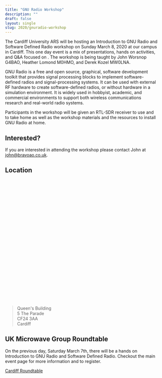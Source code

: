 ```yaml
---
title: "GNU Radio Workshop"
description: ""
draft: false
layout: single
slug: 2020/gnuradio-workshop
---
```


The Cardiff University ARS will be hosting an Introduction to GNU Radio and Software Defined Radio workshop on Sunday March 8, 2020 at our campus in Cardiff. This one day event is a mix of presentations, hands on activities, and Q&A focused on . The workshop is being taught by John Worsnop G4BAO, Heather Lomond M0HMO, and Derek Kozel MW0LNA.

GNU Radio is a free and open source, graphical, software development toolkit that provides signal processing blocks to implement software-defined radios and signal-processing systems. It can be used with external RF hardware to create software-defined radios, or without hardware in a simulation environment. It is widely used in hobbyist, academic, and commercial environments to support both wireless communications research and real-world radio systems.

Participants in the workshop will be given an RTL-SDR receiver to use and to take home as well as the workshop materials and the resources to install GNU Radio at home. 

## Interested?

If you are interested in attending the workshop please contact John at <a href="mailto:john@bravoao.co.uk">john@bravoao.co.uk</a>.

## Location

<link rel="stylesheet" href="https://unpkg.com/leaflet@1.4.0/dist/leaflet.css"
  integrity="sha512-puBpdR0798OZvTTbP4A8Ix/l+A4dHDD0DGqYW6RQ+9jxkRFclaxxQb/SJAWZfWAkuyeQUytO7+7N4QKrDh+drA=="
  crossorigin=""/>

<script src="https://unpkg.com/leaflet@1.4.0/dist/leaflet.js"
  integrity="sha512-QVftwZFqvtRNi0ZyCtsznlKSWOStnDORoefr1enyq5mVL4tmKB3S/EnC3rRJcxCPavG10IcrVGSmPh6Qw5lwrg=="
  crossorigin=""></script>

<div id="mapid" style="height: 400px"></div>

<script>
  var mymap = L.map('mapid').setView([51.4835,-3.1717], 8);
  var marker = L.marker([51.4835,-3.170]).addTo(mymap);
  marker.bindPopup("Cardiff University").openPopup();

  L.tileLayer('https://api.tiles.mapbox.com/v4/{id}/{z}/{x}/{y}.png?access_token={accessToken}', {
    attribution: 'Map data &copy; <a href="https://www.openstreetmap.org/">OpenStreetMap</a> contributors, <a href="https://creativecommons.org/licenses/by-sa/2.0/">CC-BY-SA</a>, Imagery © <a href="https://www.mapbox.com/">Mapbox</a>',
    maxZoom: 18,
    id: 'mapbox.streets',
    accessToken: 'pk.eyJ1IjoiY2FyZGlmZmFycyIsImEiOiJjanFvMGpvZDUwYXNtNDhwc21qZnQ0a21lIn0.d75xS1Kq8ls8pDlnAMB3gg'
  }).addTo(mymap);

</script>

> Queen's Building  
> 5 The Parade  
> CF24 3AA  
> Cardiff

## UK Microwave Group Roundtable 

On the previous day, Saturday March 7th, there will be a hands on Introduction to GNU Radio and Software Defined Radio. Checkout the main event page for more information and to register.

<a href="/events/2020/roundtable" class="button is-link">Cardiff Roundtable</a>
